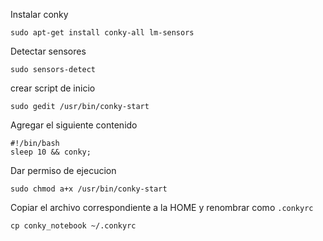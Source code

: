 
	
Instalar conky
	
	sudo apt-get install conky-all lm-sensors
	
Detectar sensores

	sudo sensors-detect
	
crear script de inicio

	sudo gedit /usr/bin/conky-start
	
Agregar el siguiente contenido

	#!/bin/bash
	sleep 10 && conky;

Dar permiso de ejecucion

	sudo chmod a+x /usr/bin/conky-start
	
Copiar el archivo correspondiente a la HOME y renombrar como `.conkyrc`

	cp conky_notebook ~/.conkyrc
	
